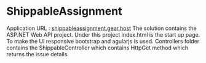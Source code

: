 # ShippableAssignment
Application URL : <a href="shippableassignment.gear.host">shippableassignment.gear.host</a>
The solution contains the ASP.NET Web API project.
Under this project index.html is the start up page.
To make the UI responsive bootstrap and agularjs is used.
Controllers folder contains the ShippableController which contains HttpGet method which returns the issue details.
